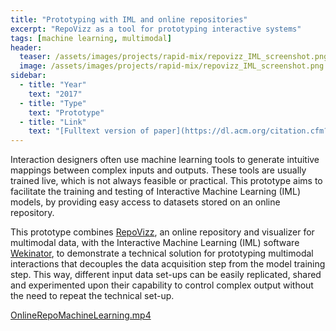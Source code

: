 ```yaml
---
title: "Prototyping with IML and online repositories"
excerpt: "RepoVizz as a tool for prototyping interactive systems"
tags: [machine learning, multimodal]
header:
  teaser: /assets/images/projects/rapid-mix/repovizz_IML_screenshot.png
  image: /assets/images/projects/rapid-mix/repovizz_IML_screenshot.png
sidebar:
  - title: "Year"
    text: "2017"
  - title: "Type"
    text: "Prototype"
  - title: "Link"
    text: "[Fulltext version of paper](https://dl.acm.org/citation.cfm?doid=2948910.2948915)"
---
```


Interaction designers often use machine learning tools to generate intuitive mappings between complex inputs and outputs. These tools are usually trained live, which is not always feasible or practical. This prototype aims to facilitate the training and testing of Interactive Machine Learning (IML) models, by providing easy access to datasets stored on an online repository.

This prototype combines [RepoVizz](https://repovizz2.upf.edu/), an online repository and visualizer for multimodal data, with the Interactive Machine Learning (IML) software [Wekinator](http://www.wekinator.org/), to demonstrate a technical solution for prototyping multimodal interactions that decouples the data acquisition step from the model training step. This way, different input data set-ups can be easily replicated, shared and experimented upon their capability to control complex output without the need to repeat the technical set-up.

<a class="embedly-card" data-card-controls="0" href="https://drive.google.com/open?id=0B7_Yy_acP_cnSEtES0hzRkRzQjQ">OnlineRepoMachineLearning.mp4</a>
<script async src="//cdn.embedly.com/widgets/platform.js" charset="UTF-8"></script>